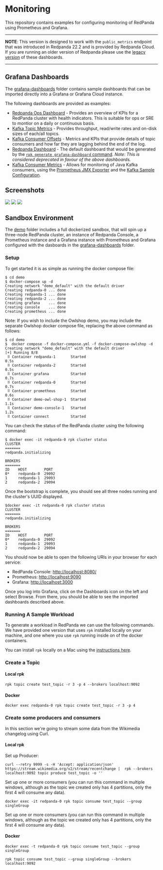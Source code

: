 # Monitoring
This repository contains examples for configuring monitoring of RedPanda using Prometheus and Grafana.

---
**NOTE**: This version is designed to work with the `public_metrics` endpoint that was introduced in Redpanda 22.2 and is provided by Redpanda Cloud. If you are running an older version of Redpanda please use the [legacy version](../../legacy_metrics) of these dashboards.

---
## Grafana Dashboards
The [grafana-dashboards](grafana-dashboards) folder contains sample dashboards that can be imported directly into a 
Grafana or Grafana Cloud instance.

The following dashboards are provided as examples:

- [Redpanda Ops Dashboard](grafana-dashboards/Redpanda-Ops-Dashboard.json) - Provides an overview of KPIs for a RedPanda
cluster with health indicators. This is suitable for ops or SRE to montior on a daily or continuous basis.
- [Kafka Topic Metrics](grafana-dashboards/Kafka-Topic-Metrics.json) - Provides throughput, read/write rates and 
on-disk sizes of each/all topics.
- [Kafka Consumer Offsets](grafana-dashboards/Kafka%20Consumer%20Offsets.json) - Metrics and KPIs that provide details 
of topic consumers and how far they are lagging behind the end of the log.
- [Redpanda Dashboard](grafana-dashboards/Redpanda-Default-Dashboard.json) - The default dashboard that would be generated by 
the [`rpk generate grafana-dashboard` command](
https://docs.redpanda.com/docs/platform/reference/rpk/rpk-generate/rpk-generate-grafana-dashboard/).
_Note: This is considered deprecated in favour of the above dashboards._
- [Kafka Consumer Metrics](grafana-dashboards/Kafka-Consumer-Metrics.json) - Allows for monitoring of Java Kafka 
consumers, using the [Prometheus JMX Exporter](https://github.com/prometheus/jmx_exporter) and the
[Kafka Sample Configuration](https://github.com/prometheus/jmx_exporter/blob/master/example_configs/kafka-2_0_0.yml).

## Screenshots
![](docs/images/Ops%20Dashboard.png)
![](docs/images/Consumer%20Offsets.png)
![](docs/images/Topic%20Metrics.png)

## Sandbox Environment
The [demo](demo) folder includes a full dockerized sandbox, that will spin up a three-node RedPanda cluster, an instance
of Redpanda Console, a Prometheus instance and a Grafana instance with Prometheus and Grafana configured with the
dasboards in the [grafana-dashboards](grafana-dashboards) folder.

### Setup
To get started it is as simple as running the docker compose file:

```commandline
$ cd demo
$ docker-compose up -d
Creating network "demo_default" with the default driver
Creating redpanda-0 ... done
Creating redpanda-1 ... done
Creating redpanda-2 ... done
Creating grafana    ... done
Creating console    ... done
Creating prometheus ... done
```
Note: If you wish to include the Owlshop demo, you may include the separate Owlshop docker compose file, replacing the
above command as follows:
```commandline
$ cd demo
$  docker compose -f docker-compose.yml -f docker-compose-owlshop -d
Creating network "demo_default" with the default driver
[+] Running 8/8
 ⠿ Container redpanda-1       Started                                                                                                                                                                                              0.5s
 ⠿ Container redpanda-2       Started                                                                                                                                                                                              0.5s
 ⠿ Container grafana          Started                                                                                                                                                                                              0.7s
 ⠿ Container redpanda-0       Started                                                                                                                                                                                              0.7s
 ⠿ Container prometheus       Started                                                                                                                                                                                              0.6s
 ⠿ Container demo-owl-shop-1  Started                                                                                                                                                                                              1.1s
 ⠿ Container demo-console-1   Started                                                                                                                                                                                              1.2s
 ⠿ Container connect          Started
```

You can check the status of the RedPanda cluster using the following command:
```commandline
$ docker exec -it redpanda-0 rpk cluster status
CLUSTER
=======
redpanda.initializing

BROKERS
=======
ID    HOST        PORT
0*    redpanda-0  29092
1     redpanda-1  29093
2     redpanda-2  29094

```
Once the bootstrap is complete, you should see all three nodes running and the cluster's UUID displayed.
```commandline
$docker exec -it redpanda-0 rpk cluster status
CLUSTER
=======
redpanda.initializing

BROKERS
=======
ID    HOST        PORT
0*    redpanda-0  29092
1     redpanda-1  29093
2     redpanda-2  29094

```
You should now be able to open the following URIs in your browser for each service:
- RedPanda Console: [http://localhost:8080/](http://localhost:8080/])
- Prometheus: [http://localhost:9090](http://localhost:9090])
- Grafana: [http://localhost:3000](http://localhost:3000])

Once you log into Grafana, click on the Dashboards icon on the left and select Browse. From there, you should be able to
see the imported dashboards described above.

### Running A Sample Workload

To generate a workload in RedPanda we can use the following commands. We have provided one version that uses `rpk` 
installed locally on your machine, and one where you use `rpk` running inside on of the docker containers.

You can install `rpk` locally on a Mac using the [instructions here](https://docs.redpanda.com/docs/quickstart/quick-start-macos/#installing-rpk). 

### Create a Topic
#### Local rpk
```rpk topic create test_topic -r 3 -p 4 --brokers localhost:9092```
#### Docker
```docker exec redpanda-0 rpk topic create test_topic -r 3 -p 4```

### Create some producers and consumers
In this section we're going to stream some data from the Wikimedia changelog using Curl.

#### Local rpk
Set up Producer:
```commandline
curl --retry 9999 -s -H 'Accept: application/json'  https://stream.wikimedia.org/v2/stream/recentchange |  rpk --brokers localhost:9092 topic produce test_topic -o ''
```
Set up one or more consumers (you can run this command in multiple windows, although as the topic we created only has 4 
partitions, only the first 4 will consume any data).
```commandline
docker exec -it redpanda-0 rpk topic consume test_topic --group singleGroup 
```
Set up one or more consumers (you can run this command in multiple windows, although as the topic we created only has 4 
partitions, only the first 4 will consume any data).
#### Docker
```commandline
docker exec -t redpanda-0 rpk topic consume test_topic --group singleGroup 
```
```commandline
rpk topic consume test_topic --group singleGroup --brokers localhost:9092 
```
